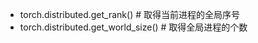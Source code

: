



- torch.distributed.get_rank() # 取得当前进程的全局序号
- torch.distributed.get_world_size() # 取得全局进程的个数


